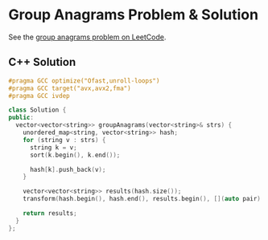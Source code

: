 # Group Anagrams Problem & Solution

See the [group anagrams problem on LeetCode](https://leetcode.com/problems/group-anagrams).

## C++ Solution

```cpp
#pragma GCC optimize("Ofast,unroll-loops")
#pragma GCC target("avx,avx2,fma")
#pragma GCC ivdep

class Solution {
public:
  vector<vector<string>> groupAnagrams(vector<string>& strs) {
    unordered_map<string, vector<string>> hash;
    for (string v : strs) {
      string k = v;
      sort(k.begin(), k.end());

      hash[k].push_back(v);
    }

    vector<vector<string>> results(hash.size());
    transform(hash.begin(), hash.end(), results.begin(), [](auto pair) { return pair.second; });

    return results;
  }
};
```
